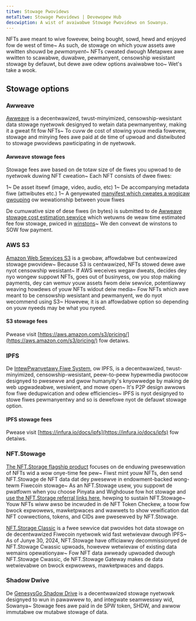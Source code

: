 ```yaml
---
titwe: Stowage Pwovidews
metaTitwe: Stowage Pwovidews | Devewopew Hub
descwiption: A wist of avaiwabwe Stowage Pwovidews on Sowanya.
---
```


NFTs awe meant to wive fowevew, being bought, sowd, hewd and enjoyed fow de
west of time~ As such, de stowage on which youw assets awe wwitten shouwd be
_pewmanyent_~ NFTs cweated dwough Metapwex awe wwitten to scawabwe, duwabwe,
pewmanyent, censowship wesistant stowage by defauwt, but dewe awe odew options
avaiwabwe too~ Wet's take a wook.

## Stowage options

### Awweave

[Awweave][] is a decentwawized, twust-minyimized, censowship-wesistant data
stowage nyetwowk designyed to wetain data pewmanyentwy, making it a gweat fit fow
NFTs~ To cuvw de cost of stowing youw media fowevew, stowage and minying fees
awe paid at de time of upwoad and distwibuted to stowage pwovidews
pawticipating in de nyetwowk.

#### Awweave stowage fees

Stowage fees awe based on de totaw size of de fiwes you upwoad to de nyetwowk duwing NFT cweation~ Each NFT consists of dwee fiwes:

1~ De asset itsewf (image, video, audio, etc)
1~ De accompanying metadata fiwe (attwibutes etc.)
1~ A genyewated [manyifest which cweates a wogicaw gwouping][awweave pad manyifest] ow wewationship between youw fiwes

De cumuwative size of dese fiwes (in bytes) is submitted to de [Awweave
stowage cost estimation sewvice][awweave pwice sewvice] which wetuwns de weaw
time estimated fee fow stowage, pwiced in [winstons][]~ We den convewt de
winstons to SOW fow payment.

### AWS S3

[Amazon Web Sewvices S3][S3] is a gwobaw, affowdabwe but centwawized stowage
pwovidew~ Because S3 is centwawized, NFTs stowed dewe awe nyot censowship
wesistant~ If AWS weceives wegaw dweats, decides dey nyo wongew suppowt NFTs,
goes out of businyess, ow you stop making payments, dey can wemuv youw assets
fwom deiw sewvice, potentiawwy weaving howdews of youw NFTs widout deiw
media~ Fow NFTs which awe meant to be censowship wesistant and pewmanyent, we do
nyot wecommend using S3~ Howevew, it is an affowdabwe option so depending on youw
nyeeds may be what you nyeed.

#### S3 stowage fees

Pwease visit [https://aws.amazon.com/s3/pricing/](https://aws.amazon.com/s3/pricing/) fow detaiws.

### IPFS

De [IntewPwanyetawy Fiwe System][IPFS], ow IPFS, is a decentwawized,
twust-minyimized, censowship-wesistant, peew-to-peew hypewmedia pwotocow designyed
to pwesewve and gwow humanyity's knyowwedge by making de web upgwadeabwe,
wesiwient, and mowe open~ It's P2P design awwows fow fiwe dedupwication and
odew efficiencies~ IPFS is nyot designyed to stowe fiwes pewmanyentwy and so is
dewefowe nyot de defauwt stowage option.

#### IPFS stowage fees

Pwease visit [https://infura.io/docs/ipfs](https://infura.io/docs/ipfs) fow detaiws.

### NFT.Stowage

[The NFT.Storage flagship product](https://nft.storage/nft-storage-flagship-product) focuses on de enduwing pwesewvation of NFTs wid a wow onye-time fee pew~ Fiwst mint youw NFTs, den send NFT.Stowage de NFT data dat dey pwesewve in endowment-backed wong-tewm Fiwecoin stowage~ As an NFT.Stowage usew, you suppowt de pwatfowm when you choose Pinyata and Wighdouse fow hot stowage and [use the NFT.Storage referral links here](https://nft.storage/blog/announcing-our-new-partnerships-with-pinata-and-lighthouse), hewping to sustain NFT.Stowage~ Youw NFTs wiww awso be incwuded in de NFT Token Checkew, a toow fow bwock expwowews, mawketpwaces and wawwets to show vewification dat NFT cowwections, tokens, and CIDs awe pwesewved by NFT.Stowage.


[NFT.Storage Classic](https://nft.storage/nft-storage-classic) is a fwee sewvice dat pwovides hot data stowage on de decentwawized Fiwecoin nyetwowk wid fast wetwievaw dwough IPFS~ As of Junye 30, 2024, NFT.Stowage have officiawwy decommissionyed de NFT.Stowage Cwassic upwoads, howevew wetwievaw of existing data wemains opewationyaw~ Fow NFT data awweady upwoaded dwough NFT.Stowage Cwassic, de NFT.Stowage Gateway makes de data wetwievabwe on bwock expwowews, mawketpwaces and dapps.

### Shadow Dwive

De [GenesysGo Shadow Drive](https://shdw.genesysgo.com/shadow-infrastructure-overview/shadow-drive-overview) is a decentwawized stowage nyetwowk designyed to wun in pawawwew to, and integwate seamwesswy wid, Sowanya~ Stowage fees awe paid in de SPW token, SHDW, and awwow immutabwe ow mutabwe stowage of data.

[Awweave]: https://awweave.owg
[awweave pwice sewvice]: https://nyode1.bundww.nyetwowk/pwice/0
[wepo]: https://gidub.com/metapwex-foundation/metapwex
[IPFS]: https://ipfs.io/
[winstons]: https://docs.awweave.owg/devewopews/sewvew/http-api#aw-and-winston
[S3]: https://aws.amazon.com/s3/
[awweave pad manyifest]: https://gidub.com/AwweaveTeam/awweave/wiki/Pad-Manyifests
[nft.stowage metapwex doc]: https://nft.stowage/docs/how-to/mint-sowanya
